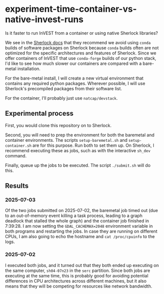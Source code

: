# experiment-time-container-vs-native-invest-runs
Is it faster to run InVEST from a container or using native Sherlock libraries?

We see in the [Sherlock docs](https://www.sherlock.stanford.edu/docs/software/using/anaconda/?h=conda#why-anaconda-should-be-avoided-on-sherlock)
that they recommend we avoid using `conda` builds of software packages on Sherlock because `conda` builds often are not optimized for the
specific architectures and features of Sherlock.  Since we offer containers of InVEST that use `conda-forge` builds of our python stack,
I'd like to see how much slower our containers are compared with a bare-metal installation.

For the bare-metal install, I will create a new virtual environment that contains any required python packages.  Wherever possible,
I will use Sherlock's precompiled packages from their software list.

For the container, I'll probably just use `natcap/devstack`.

## Experimental process

First, you would clone this repository on to Sherlock.

Second, you will need to prep the environment for both the baremetal and
container environments.  The scripts `setup-baremetal.sh` and
`setup-container.sh` are for this purpose.  Run both to set them up.  On
Sherlock, I recommend executing these as jobs, such as with the interactive
`sh_dev` command.

Finally, queue up the jobs to be executed.  The script `./submit.sh` will do this.

## Results

### 2025-07-03

Of the two jobs submitted on 2025-07-02, the baremetal job timed out (due to an
out-of-memory event killing a task process, leading to a graph deadlock that
stalled the whole graph) and the container job finished in 7:39:28.  I am
now setting the `GDAL_CACHEMAX=2048` environment variable in both programs and
restarting the jobs.  In case they are running on different CPUs, I am also
going to echo the hostname and `cat /proc/cpuinfo` to the logs.

### 2025-07-02

I executed both jobs, and it turned out that they both ended up executing on
the same computer, `sh04-07n23` in the `serc` partition.  Since both jobs are
executing at the same time, this is probably good for avoiding potential
differences in CPU architectures across different machines, but it also means
that they will be competing for resources like network bandwidth.
